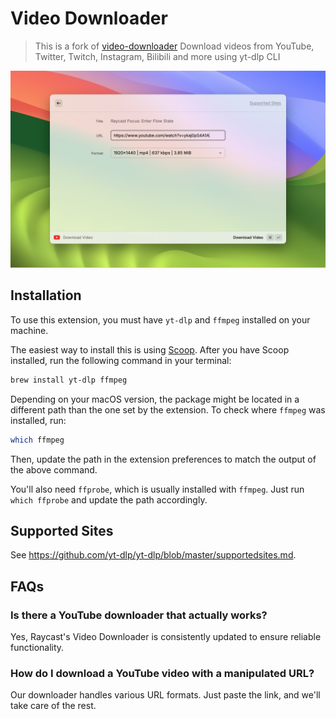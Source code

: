 # Video Downloader
> This is a fork of [video-downloader](https://github.com/raycast/extensions/tree/d860cced6e0e70dd08e42ab4b812e98c30ced567/extensions/video-downloader/)
> Download videos from YouTube, Twitter, Twitch, Instagram, Bilibili and more using yt-dlp CLI

![video-downloader-1.png](metadata%2Fvideo-downloader-1.png)

## Installation

To use this extension, you must have `yt-dlp` and `ffmpeg` installed on your machine.

The easiest way to install this is using [Scoop](https://scoop.sh/). After you have Scoop installed, run the
following command in your terminal:

```bash
brew install yt-dlp ffmpeg
```

Depending on your macOS version, the package might be located in a different path than the one set by the extension. To
check where `ffmpeg` was installed, run:

```bash
which ffmpeg
```

Then, update the path in the extension preferences to match the output of the above command.

You'll also need `ffprobe`, which is usually installed with `ffmpeg`. Just run `which ffprobe` and update the path
accordingly.

## Supported Sites

See <https://github.com/yt-dlp/yt-dlp/blob/master/supportedsites.md>.

## **FAQs**

### **Is there a YouTube downloader that actually works?**

Yes, Raycast's Video Downloader is consistently updated to ensure reliable functionality.

<!--
### **Can I download clips from YouTube?**

Absolutely\! Our extension supports downloading full videos, clips, and even YouTube Shorts.
-->

### **How do I download a YouTube video with a manipulated URL?**

Our downloader handles various URL formats. Just paste the link, and we'll take care of the rest.
